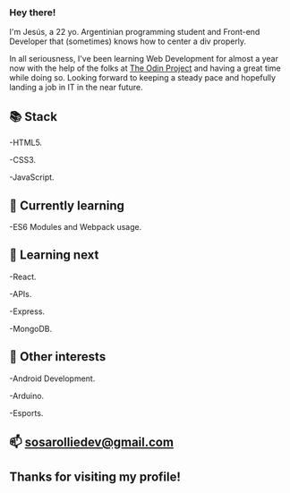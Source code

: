 ### Hey there!

I'm Jesús, a 22 yo. Argentinian programming student and Front-end Developer that (sometimes) knows how to center a div properly.

In all seriousness, I've been learning Web Development for almost a year now with the help of the folks at [The Odin Project](https://www.theodinproject.com) and having a great time while doing so. Looking forward to keeping a steady pace and hopefully landing a job in IT in the near future.


📚 Stack 
---
  -HTML5.
  
  -CSS3.
  
  -JavaScript.


🌱 Currently learning 
  ---
   -ES6 Modules and Webpack usage.


🔭 Learning next 
---
  -React.
  
  -APIs.
  
  -Express.
  
  -MongoDB.


💬 Other interests 
---
  -Android Development.
  
  -Arduino.
  
  -Esports.

📫 sosarolliedev@gmail.com
--

Thanks for visiting my profile!
--
<!--
**sosarollie/sosarollie** is a ✨ _special_ ✨ repository because its `README.md` (this file) appears on your GitHub profile.

Here are some ideas to get you started:

- 🔭 I’m currently working on ...
- 🌱 I’m currently learning ...
- 👯 I’m looking to collaborate on ...
- 🤔 I’m looking for help with ...
- 💬 Ask me about ...
- 📫 How to reach me: ...
- 😄 Pronouns: ...
- ⚡ Fun fact: ...
-->
